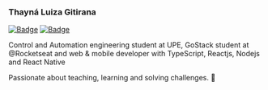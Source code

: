 ### Thayná Luiza Gitirana 
  
[![Badge](https://img.shields.io/badge/-@gitirana-%231C1C1C?style=flat-square&logo=LinkedIn)](https://www.linkedin.com/in/gitirana/) [![Badge](https://img.shields.io/badge/-thaynalgc@gmail.com-%231C1C1C?style=flat-square&logo=Gmail)](mailto:thaynalgc@gmail.com)

Control and Automation engineering student at UPE, GoStack student at @Rocketseat and web & mobile developer with TypeScript, Reactjs, Nodejs and React Native 

Passionate about teaching, learning and solving challenges. 🚀



